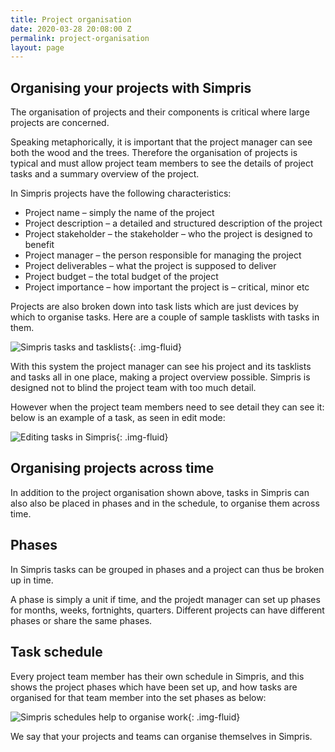 ```yaml
---
title: Project organisation
date: 2020-03-28 20:08:00 Z
permalink: project-organisation
layout: page
---
```


## Organising your projects with Simpris
The organisation of projects and their components is critical where large projects are concerned.

Speaking metaphorically, it is important that the project manager can see both the wood and the trees. Therefore the organisation of projects is typical and must allow project team members to see the details of project tasks and a summary overview of the project.

In Simpris projects have the following characteristics:

* Project name – simply the name of the project
* Project description – a detailed and structured description of the project
* Project stakeholder – the stakeholder – who the project is designed to benefit
* Project manager – the person responsible for managing the project
* Project deliverables – what the project is supposed to deliver
* Project budget – the total budget of the project
* Project importance – how important the project is – critical, minor etc

Projects are also broken down into task lists which are just devices by which to organise tasks. Here are a couple of sample tasklists with tasks in them.

![Simpris tasks and tasklists](https://res.cloudinary.com/goodlycode/image/upload/v1585426468/simpris/tasklists.jpg){: .img-fluid} 

With this system the project manager can see his project and its tasklists and tasks all in one place, making a project overview possible. Simpris is designed not to blind the project team with too much detail.

However when the project team members need to see detail they can see it: below is an example of a task, as seen in edit mode:

![Editing tasks in Simpris](https://res.cloudinary.com/goodlycode/image/upload/v1585426467/simpris/taskedit01.jpg){: .img-fluid}

## Organising projects across time
In addition to the project organisation shown above, tasks in Simpris can also also be placed in phases and in the schedule, to organise them across time.

## Phases
In Simpris tasks can be grouped in phases and a project can thus be broken up in time.

A phase is simply a unit if time, and the projedt manager can set up phases for months, weeks, fortnights, quarters. Different projects can have different phases or share the same phases.

## Task schedule
Every project team member has their own schedule in Simpris, and this shows the project phases which have been set up, and how tasks are organised for that team member into the set phases as below:

![Simpris schedules help to organise work](https://res.cloudinary.com/goodlycode/image/upload/v1585426468/simpris/schedule.jpg){: .img-fluid}

We say that your projects and teams can organise themselves in Simpris.